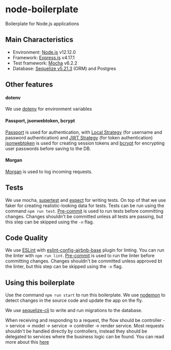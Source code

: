 # node-boilerplate
Boilerplate for Node.js applications

## Main Characteristics

- Environment: [Node.js](https://nodejs.org/en/) v12.12.0
- Framework: [Express.js](https://expressjs.com/) v4.17.1
- Test framework: [Mocha](https://mochajs.org/) v6.2.2
- Database: [Sequelize v5.21.3](https://sequelize.org/v5/) (ORM) and Postgres

## Other features

#### dotenv
We use [dotenv](https://github.com/motdotla/dotenv) for environment variables

#### Passport, jsonwebtoken, bcrypt
[Passport](http://www.passportjs.org/) is used for authentication, with [Local Strategy](http://www.passportjs.org/packages/passport-local/) (for username and password authentication) and [JWT Strategy](http://www.passportjs.org/packages/passport-jwt/) (for token authentication)
[jsonwebtoken](https://github.com/auth0/node-jsonwebtoken) is used for creating session tokens and [bcrypt](https://github.com/kelektiv/node.bcrypt.js) for encrypting user passwords before saving to the DB.

#### Morgan
[Morgan](https://github.com/expressjs/morgan) is used to log incoming requests.

## Tests

We use mocha, [supertest](https://github.com/visionmedia/supertest) and [expect](https://www.npmjs.com/package/expect) for writing tests. On top of that we use faker for creating realistic-looking data for tests. Tests can be run using the command `npm run test`. [Pre-commit](https://github.com/observing/pre-commit) is used to run tests before committing changes. Changes shouldn't be committed unless all tests are passing, but this step can be skipped using the `-n` flag.


## Code Quality

We use [ESLint](https://eslint.org/) with [eslint-config-airbnb-base](https://www.npmjs.com/package/eslint-config-airbnb-base) plugin for linting. You can run the linter with `npm run lint`. [Pre-commit](https://github.com/observing/pre-commit) is used to run the linter before committing changes. Changes shouldn't be committed unless approved bt the linter, but this step can be skipped using the `-n` flag.

## Using this boilerplate

Use the command `npm run start` to run this boilerplate. We use [nodemon](https://nodemon.io/) to detect changes in the source code and update the app on the fly.

We use [sequelize-cli](https://github.com/sequelize/cli) to write and run migrations to the database.

When receiving and responding to a request, the flow should be controller -> service -> model -> service -> controller -> render service. Most requests shouldn't be handled directly by controllers, instead they should be delegated to services where the business logic can be found. You can read more about this [here](https://medium.com/neocoast/save-time-with-a-boilerplate-project-e6323d2ab612?source=friends_link&sk=a039e11a207fb8d79068cbed36c56f3b)

